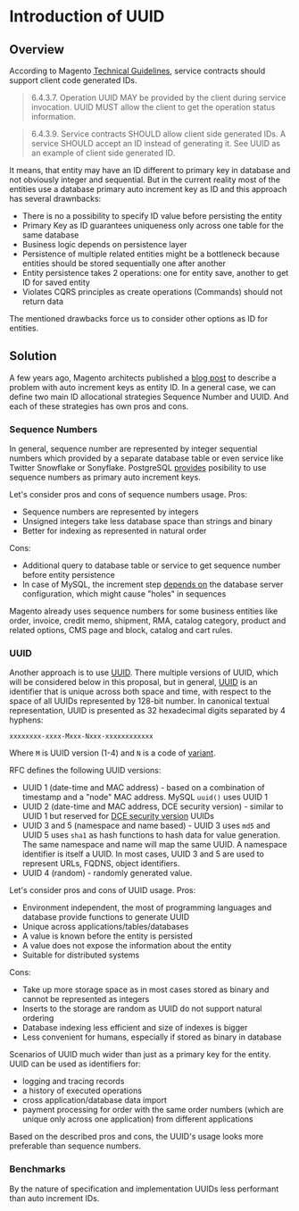 # Introduction of UUID

## Overview

According to Magento [Technical Guidelines](https://devdocs.magento.com/guides/v2.3/coding-standards/technical-guidelines.html#64-service-contracts-application-layer), service contracts should support client code generated IDs.

> 6.4.3.7. Operation UUID MAY be provided by the client during service invocation. UUID MUST allow the client to get the operation status information.

> 6.4.3.9. Service contracts SHOULD allow client side generated IDs. A service SHOULD accept an ID instead of generating it. See UUID as an example of client side generated ID.

It means, that entity may have an ID different to primary key in database and not obviously integer and sequential. But in the current reality most of the entities use a database primary auto increment key as ID and this approach has several drawnbacks:

 - There is no a possibility to specify ID value before persisting the entity
 - Primary Key as ID guarantees uniqueness only across one table for the same database
 - Business logic depends on persistence layer
 - Persistence of multiple related entities might be a bottleneck because entities should be stored sequentially one after another
 - Entity persistence takes 2 operations: one for entity save, another to get ID for saved entity
 - Violates CQRS principles as create operations (Commands) should not return data

The mentioned drawbacks force us to consider other options as ID for entities.

## Solution

A few years ago, Magento architects published a [blog post](https://community.magento.com/t5/Magento-DevBlog/Entity-ID-Allocation-Schemes/ba-p/68316) to describe a problem with auto increment keys as entity ID. In a general case, we can define two main ID allocational strategies Sequence Number and UUID. And each of these strategies has own pros and cons.

### Sequence Numbers

In general, sequence number are represented by integer sequential numbers which provided by a separate database table or even service like Twitter Snowflake or Sonyflake. PostgreSQL [provides](https://www.postgresql.org/docs/12/datatype-numeric.html#DATATYPE-SERIAL) posibility to use sequence numbers as primary auto increment keys.

Let's consider pros and cons of sequence numbers usage.
Pros:
- Sequence numbers are represented by integers
- Unsigned integers take less database space than strings and binary
- Better for indexing as represented in natural order

Cons:
- Additional query to database table or service to get sequence number before entity persistence
- In case of MySQL, the increment step [depends on](https://dev.mysql.com/doc/refman/8.0/en/replication-options-master.html#sysvar_auto_increment_offset) the database server configuration, which might cause "holes" in sequences

Magento already uses sequence numbers for some business entities like order, invoice, credit memo, shipment, RMA, catalog category, product and related options, CMS page and block, catalog and cart rules.

### UUID

Another approach is to use [UUID](https://en.wikipedia.org/wiki/Universally_unique_identifier). There multiple versions of UUID, which will be considered below in this proposal, but in general, [UUID](https://tools.ietf.org/html/rfc4122#section-3) is an identifier that is unique across both space and time, with respect to the space of all UUIDs represented by 128-bit number. In canonical textual representation, UUID is presented as 32 hexadecimal digits separated by 4 hyphens:
```
xxxxxxxx-xxxx-Mxxx-Nxxx-xxxxxxxxxxxx
```
Where `M` is UUID version (1-4) and `N` is a code of [variant](https://tools.ietf.org/html/rfc4122#section-4.1.1).

RFC defines the following UUID versions:

- UUID 1 (date-time and MAC address) - based on a combination of timestamp and a "node" MAC address. MySQL `uuid()` uses UUID 1
- UUID 2 (date-time and MAC address, DCE security version) - similar to UUID 1 but reserved for [DCE security version](https://pubs.opengroup.org/onlinepubs/9629399/apdxa.htm) UUIDs
- UUID 3 and 5 (namespace and name based) - UUID 3 uses `md5` and UUID 5 uses `sha1` as hash functions to hash data for value generation. The same namespace and name will map the same UUID. A namespace identifier is itself a UUID. In most cases, UUID 3 and 5 are used to represent URLs, FQDNS, object identifiers.
- UUID 4 (random) - randomly generated value.

Let's consider pros and cons of UUID usage.
Pros:
- Environment independent, the most of programming languages and database provide functions to generate UUID
- Unique across applications/tables/databases
- A value is known before the entity is persisted
- A value does not expose the information about the entity
- Suitable for distributed systems

Cons:
- Take up more storage space as in most cases stored as binary and cannot be represented as integers
- Inserts to the storage are random as UUID do not support natural ordering
- Database indexing less efficient and size of indexes is bigger
- Less convenient for humans, especially if stored as binary in database

Scenarios of UUID much wider than just as a primary key for the entity. UUID can be used as identifiers for:
 - logging and tracing records
 - a history of executed operations
 - cross application/database data import
 - payment processing for order with the same order numbers (which are unique only across one application) from different applications

Based on the described pros and cons, the UUID's usage looks more preferable than sequence numbers.

### Benchmarks

By the nature of specification and implementation UUIDs less performant than auto increment IDs.
